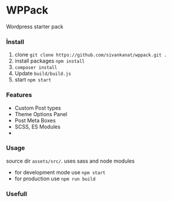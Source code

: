 # WPPack

Wordpress starter pack

### İnstall

1. clone `git clone https://github.com/sivankanat/wppack.git .`
2. install packages `npm install`
3. `composer install`
4. Update `build/build.js`
5. start `npm start`

### Features

- Custom Post types
- Theme Options Panel
- Post Meta Boxes
- SCSS, ES Modules
-

### Usage

source dir `assets/src/`. uses sass and node modules

- for development mode use `npm start`
- for production use `npm run build`

### Usefull
